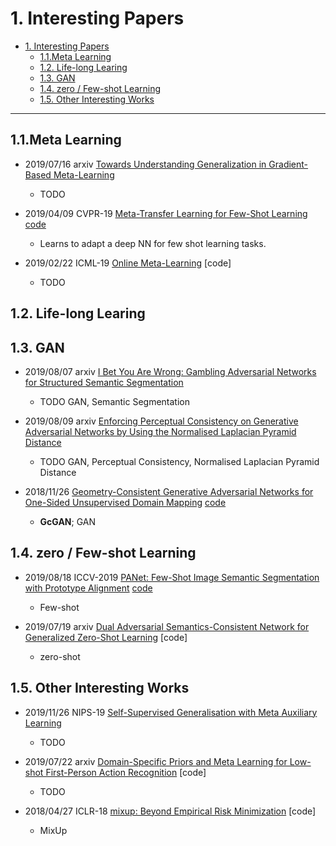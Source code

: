# 1. Interesting Papers

- [1. Interesting Papers](#1-interesting-papers)
  - [1.1.Meta Learning](#11meta-learning)
  - [1.2. Life-long Learing](#12-life-long-learing)
  - [1.3. GAN](#13-gan)
  - [1.4. zero / Few-shot Learning](#14-zero--few-shot-learning)
  - [1.5. Other Interesting Works](#15-other-interesting-works)

---

## 1.1.Meta Learning

- 2019/07/16 arxiv [Towards Understanding Generalization in Gradient-Based Meta-Learning](https://arxiv.org/abs/1907.07287)
    - TODO

- 2019/04/09 CVPR-19 [Meta-Transfer Learning for Few-Shot Learning](https://arxiv.org/abs/1812.02391) [code](https://github.com/yaoyao-liu/meta-transfer-learning)
    - Learns to adapt a deep NN for few shot learning tasks.

- 2019/02/22 ICML-19 [Online Meta-Learning](https://arxiv.org/abs/1902.08438v4) [code]
	- TODO



## 1.2. Life-long Learing

## 1.3. GAN

- 2019/08/07 arxiv [I Bet You Are Wrong: Gambling Adversarial Networks for Structured Semantic Segmentation](https://arxiv.org/abs/1908.02711)
    - TODO GAN, Semantic Segmentation

- 2019/08/09 arxiv [Enforcing Perceptual Consistency on Generative Adversarial Networks by Using the Normalised Laplacian Pyramid Distance](https://arxiv.org/abs/1908.04347)
    - TODO GAN, Perceptual Consistency, Normalised Laplacian Pyramid Distance

- 2018/11/26 [Geometry-Consistent Generative Adversarial Networks for One-Sided Unsupervised Domain Mapping]() [code](https://github.com/hufu6371/GcGAN)
    - **GcGAN**; GAN

## 1.4. zero / Few-shot Learning

- 2019/08/18 ICCV-2019 [PANet: Few-Shot Image Semantic Segmentation with Prototype Alignment](https://arxiv.org/abs/1908.06391) [code](https://github.com/kaixin96/PANet)
    - Few-shot

- 2019/07/19 arxiv [Dual Adversarial Semantics-Consistent Network for Generalized Zero-Shot Learning](https://arxiv.org/abs/1907.05570) [code]
    - zero-shot

## 1.5. Other Interesting Works

- 2019/11/26 NIPS-19 [Self-Supervised Generalisation with Meta Auxiliary Learning](https://arxiv.org/abs/1901.08933)
    - TODO

- 2019/07/22 arxiv [Domain-Specific Priors and Meta Learning for Low-shot First-Person Action Recognition](https://arxiv.org/abs/1907.09382) [code]
    - TODO

- 2018/04/27 ICLR-18 [mixup: Beyond Empirical Risk Minimization](https://arxiv.org/abs/1710.09412) [code]
    - MixUp